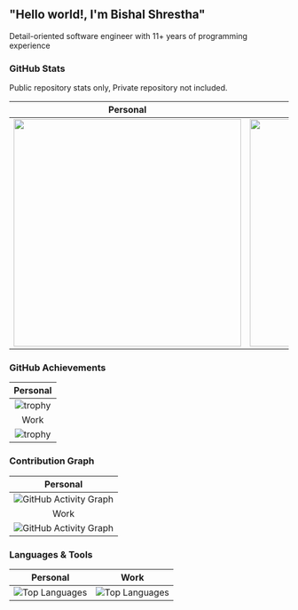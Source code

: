 ## "Hello world!, I'm Bishal Shrestha"

Detail-oriented software engineer with 11+ years of programming experience

### GitHub Stats 
Public repository stats only, Private repository not included.

|                                                                                        Personal                                                                                         |                                                                                          Work                                                                                          |
| :-------------------------------------------------------------------------------------------------------------------------------------------------------------------------------------: | :------------------------------------------------------------------------------------------------------------------------------------------------------------------------------------: |
| <img src="https://github-readme-stats.vercel.app/api?username=shrestha-bishal&show_icons=true&theme=radical&hide_border=true&count_private=true&include_all_commits=true" width="410"/> | <img src="https://github-readme-stats.vercel.app/api?username=bigtyre-bishal&show_icons=true&theme=radical&hide_border=true&count_private=true&include_all_commits=true" width="410"/> |

### GitHub Achievements

|                                                       Personal                                                        |
| :-------------------------------------------------------------------------------------------------------------------: |
| ![trophy](https://github-profile-trophy.vercel.app/?username=shrestha-bishal&theme=radical&no-frame=true&margin-w=15) |
|                                                         Work                                                          |
| ![trophy](https://github-profile-trophy.vercel.app/?username=bigtyre-bishal&theme=radical&no-frame=true&margin-w=15)  |
### Contribution Graph

|                                                                Personal                                                                 |
| :-------------------------------------------------------------------------------------------------------------------------------------: |
| ![GitHub Activity Graph](https://github-readme-activity-graph.vercel.app/graph?username=bigtyre-bishal&theme=radical&hide_border=true)  |
|                                                                  Work                                                                   |
| ![GitHub Activity Graph](https://github-readme-activity-graph.vercel.app/graph?username=shrestha-bishal&theme=radical&hide_border=true) |
### Languages & Tools 

|                                                                    Personal                                                                    |                                                                     Work                                                                      |
| :--------------------------------------------------------------------------------------------------------------------------------------------: | :-------------------------------------------------------------------------------------------------------------------------------------------: |
| ![Top Languages](https://github-readme-stats.vercel.app/api/top-langs/?username=shrestha-bishal&layout=compact&theme=radical&hide_border=true) | ![Top Languages](https://github-readme-stats.vercel.app/api/top-langs/?username=bigtyre-bishal&layout=compact&theme=radical&hide_border=true) |
